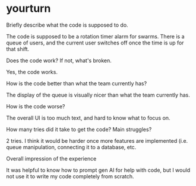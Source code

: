# yourturn
Briefly describe what the code is supposed to do.

The code is supposed to be a rotation timer alarm for swarms. There is a queue of users, and the current user switches off once the time is up for that shift.

Does the code work? If not, what's broken.

Yes, the code works.

How is the code better than what the team currently has?

The display of the queue is visually nicer than what the team currently has.

How is the code worse?

The overall UI is too much text, and hard to know what to focus on.

How many tries did it take to get the code? Main struggles?

2 tries. I think it would be harder once more features are implemented (i.e. queue manipulation, connecting it to a database, etc.

Overall impression of the experience

It was helpful to know how to prompt gen AI for help with code, but I would not use it to write my code completely from scratch.
